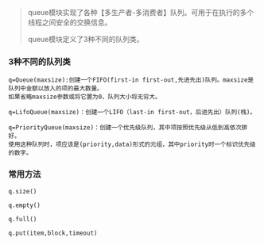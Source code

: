 > queue模块实现了各种【多生产者-多消费者】队列。可用于在执行的多个线程之间安全的交换信息。
>
> queue模块定义了3种不同的队列类。

### 3种不同的队列类

```
q=Queue(maxsize):创建一个FIFO(first-in first-out,先进先出)队列。maxsize是队列中金额以放入的项的最大数量。
如果省略maxsize参数或将它置为0，队列大小将无穷大。

q=LifoQueue(maxsize)：创建一个LIFO（last-in first-out，后进先出）队列(栈)。

q=PriorityQueue(maxsize)：创建一个优先级队列，其中项按照优先级从低到高依次排好。
使用这种队列时，项应该是(priority,data)形式的元组，其中priority时一个标识优先级的数字。
```

### 常用方法

```
q.size()

q.empty()

q.full()

q.put(item,block,timeout)
```



